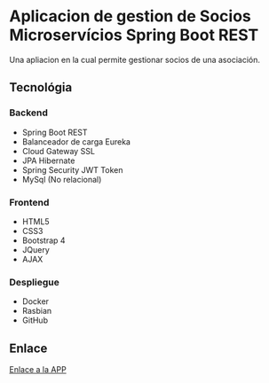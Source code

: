 <h1>Aplicacion de gestion de Socios Microservícios Spring Boot REST</h1>
<p>Una apliacion en la cual permite gestionar socios de una asociación.</p>

<h2>Tecnológia</h2>

<h3>Backend</h3>
<ul>
  <li>Spring Boot REST</li>
  <li>Balanceador de carga Eureka</li>
  <li>Cloud Gateway SSL</li>
  <li>JPA Hibernate</li>
  <li>Spring Security JWT Token</li>
  <li>MySql (No relacional)</li>
</ul>

<h3>Frontend</h3>
<ul>
  <li>HTML5</li>
  <li>CSS3</li>
  <li>Bootstrap 4</li>
  <li>JQuery</li>
  <li>AJAX</li>
</ul>

<h3>Despliegue</h3>
<ul>
  <li>Docker</li>
  <li>Rasbian</li>
  <li>GitHub</li>
</ul>

<h2>Enlace</h2>
<a href="https://adrianllorian.github.io/gestion-asociacion/"> Enlace a la APP</a>
